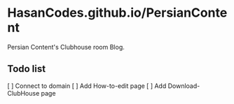 # HasanCodes.github.io/PersianContent 

Persian Content's Clubhouse room Blog.

## Todo list
[ ] Connect to domain
[ ] Add How-to-edit page
[ ] Add Download-ClubHouse page

